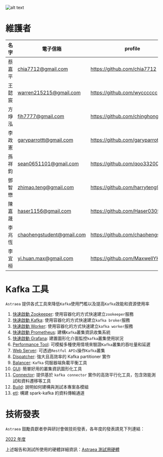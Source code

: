 ![alt text](./logo/opening.gif)

# 維護者

| 名字  | 電子信箱                      | profile                            |
|-----|---------------------------|------------------------------------|
| 蔡嘉平 | chia7712@gmail.com        | https://github.com/chia7712        |
| 王懿宸 | warren215215@gmail.com    | https://github.com/wycccccc        |
| 方竫泓 | fjh7777@gmail.com         | https://github.com/chinghongfang   |
| 李政憲 | garyparrottt@gmail.com    | https://github.com/garyparrot      |
| 孫祥鈞 | sean0651101@gmail.com     | https://github.com/qoo332001       |
| 鄧智懋 | zhimao.teng@gmail.com     | https://github.com/harryteng9527   |
| 陳嘉晟 | haser1156@gmail.com       | https://github.com/Haser0305       |
| 李兆恆 | chaohengstudent@gmail.com | https://github.com/chaohengstudent |
| 李宜桓 | yi.huan.max@gmail.com     | https://github.com/MaxwellYHL      |

# Kafka 工具

`Astraea` 提供各式工具來降低`Kafka`使用門檻以及提高`Kafka`效能和資源使用率

1. [快速啟動 Zookeeper](./docs/run_zookeeper.md): 使用容器化的方式快速建立`zookeeper`服務
2. [快速啟動 Kafka](./docs/run_kafka_broker.md): 使用容器化的方式快速建立`kafka broker`服務
3. [快速啟動 Worker](./docs/run_kafka_worker.md): 使用容器化的方式快速建立`kafka worker`服務
4. [快速啟動 Prometheus](./docs/run_prometheus.md):  建構`Kafka`叢集資訊收集系統
5. [快速啟動 Grafana](./docs/run_grafana.md): 建置圖形化介面監控`kafka`叢集使用狀況
6. [Performance Tool](./docs/performance_benchmark.md): 可模擬多種使用情境來驗證`Kafka`叢集的吞吐量和延遲
7. [Web Server](./docs/web_server/README.md): 可透過`Restful APIs`操作`Kafka`叢集
8. [Dispatcher](docs/dispatcher/README.md): 強大且高效率的 Kafka partitioner 實作
9. [Balancer](docs/balancer/README.md): `Kafka` 伺服器端負載平衡工具
10. [GUI](docs/gui/README.md): 簡單好用的叢集資訊圖形化工具
11. [Connector](./docs/connector/README.md): 提供基於 `kafka connector` 實作的高效平行化工具，包含效能測試和資料遷移等工具
12. [Build](docs/build_project.md): 說明如何建構與測試本專案各模組
13. [etl](./docs/etl/README.md): 構建 spark-kafka 的資料傳輸通道

# 技術發表

`Astraea` 鼓勵貢獻者參與研討會做技術發表，各年度的發表請見下列連結：

[2022 年度](https://github.com/skiptests/astraea/issues/238)

上述報告和測試所使用的硬體詳細資訊：[Astraea 測試用硬體](https://github.com/skiptests/astraea/issues/130)